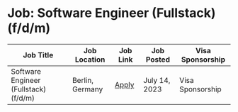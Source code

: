 # Job: Software Engineer (Fullstack) (f/d/m)

| Job Title | Job Location | Job Link | Job Posted | Visa Sponsorship |
| --- | --- | --- | --- | --- |
| Software Engineer (Fullstack) (f/d/m) | Berlin, Germany | [Apply](https://www.scout24.com/en/career/jobs/engineering/software-engineer-fullstack-f-d-m-5062003) | July 14, 2023 | Visa Sponsorship |
